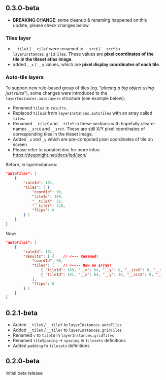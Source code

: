 ## 0.3.0-beta

 - **BREAKING CHANGE**: some cleanup & renaming happened on this update, please check changes below.

### Tiles layer

 - `__tileX` / `__tileY` were renamed to `__srcX` / `__srcY` in `layerInstances.gridTiles`. These values are **pixel coordinates of the tile in the tileset atlas image**.
 - added `__x` / `__y` values, which are **pixel display coordinates of each tile**.

### Auto-tile layers
 To support new rule-based group of tiles (eg. "*placing a big object using just rules*"), some changes were introduced to the `layerInstances.autoLayers` structure (see example below):
   - Renamed `tiles` to `results`.
   - Replaced `tileId` from `layerInstances.autoTiles` with an array called `tiles`.
   - Renamed `__tileX` and `__tileY` in these sections with hopefully clearer names `__srcX` and `__srcY`. These are still X/Y pixel coordinates of corresponding tiles in the tileset image.
   - Added `_x` and `_y` which are pre-computed pixel coordinates of tile on screen
   - Please refer to updated doc for more infos: https://deepnight.net/docs/led/json/

Before, in layerInstances:
```json
"autoTiles": [
	{
		"ruleId": 101,
		"tiles": [ {
			"coordId": 90,
			"tileId": 169,
			"__tileX": 32,
			"__tileY": 128,
			"flips": 0
		} ]
	}
]
```

Now:
```json
"autoTiles": [
	{
		"ruleId": 101,
		"results": [ {    // <--- Renamed!
			"coordId": 90,
			"tiles": [    // <---- Now an array!
				{ "tileId": 169, "__x": 64, "__y": 8, "__srcX": 8, "__srcY": 112 },
				{ "tileId": 181, "__x": 64, "__y": 16, "__srcX": 8, "__srcY": 120 }
			],
			"flips": 0
		} ]
	}
]
```

## 0.2.1-beta

 - Added `__tileX` / `__tileY` to `layerInstances.autoTiles`
 - Added `__tileX` / `__tileY` to `layerInstances.gridTiles`
 - Renamed `v` to `tileId` in `layerInstances.gridTiles`
 - Renamed `tileSpacing` -> `spacing` in `tilesets` definitions
 - Added `padding` to `tilesets` definitions

## 0.2.0-beta

 Initial beta release